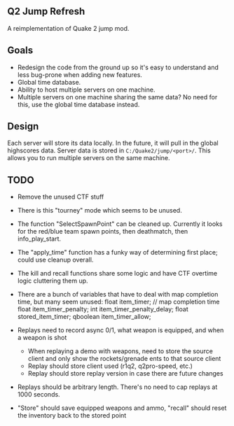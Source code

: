 ## Q2 Jump Refresh
A reimplementation of Quake 2 jump mod.

## Goals
- Redesign the code from the ground up so it's easy to understand and less bug-prone when adding new features.
- Global time database.
- Ability to host multiple servers on one machine.
- Multiple servers on one machine sharing the same data?  No need for this, use the global time database instead.

## Design
Each server will store its data locally.  In the future, it will pull in the global highscores data.
Server data is stored in `C:/Quake2/jump/<port>/`.  This allows you to run multiple servers on the same machine.

## TODO
- Remove the unused CTF stuff
- There is this "tourney" mode which seems to be unused.
- The function "SelectSpawnPoint" can be cleaned up.  Currently it looks for the red/blue team spawn points, then deathmatch, then info_play_start.
- The "apply_time" function has a funky way of determining first place; could use cleanup overall.
- The kill and recall functions share some logic and have CTF overtime logic cluttering them up.

- There are a bunch of variables that have to deal with map completion time, but many seem unused:
	float			item_timer; // map completion time
	float			item_timer_penalty;
	int			item_timer_penalty_delay;
	float			stored_item_timer;
	qboolean	item_timer_allow;

- Replays need to record async 0/1, what weapon is equipped, and when a weapon is shot
    - When replaying a demo with weapons, need to store the source client and only show the rockets/grenade ents to that source client
    - Replay should store client used (r1q2, q2pro-speed, etc.)
    - Replay should store replay version in case there are future changes

- Replays should be arbitrary length.  There's no need to cap replays at 1000 seconds.

- "Store" should save equipped weapons and ammo, "recall" should reset the inventory back to the stored point

